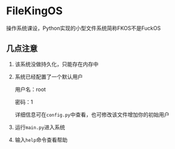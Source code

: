 # FileKingOS
操作系统课设，Python实现的小型文件系统简称FKOS不是FuckOS



## 几点注意

1. 该系统没做持久化，只能存在内存中

2. 系统已经配置了一个默认用户

   用户名：root

   密码：1

   详细信息可在`config.py`中查看，也可修改该文件增加你的初始用户

3. 运行`main.py`进入系统

4. 输入`help`命令查看帮助

